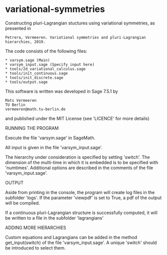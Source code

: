 # variational-symmetries
Constructing pluri-Lagrangian stuctures using variational symmetries, as presented in

	Petrera, Vermeeren. Variational symmetries and pluri-Lagrangian hierarchies, 2019.

The code consists of the following files:

	* varsym.sage (Main)
	* varsym_input.sage (Specify input here)
	* tools/2d_variational_calculus.sage
	* tools/init_continuous.sage
	* tools/init_discrete.sage
	* tools/output.sage

This software is written was developed in Sage 7.5.1 by

	Mats Vermeeren
	TU Berlin
	vermeeren@math.tu-berlin.de
	
and published under the MIT License (see 'LICENCE' for more details)


RUNNING THE PROGRAM
	
Execute the file 'varsym.sage' in SageMath.

All input is given in the file 'varsym_input.sage'.

The hierarchy under consideration is specified by setting 'switch'.
The dimension of the multi-time in which it is embedded is to be specified 
with 'numtimes'.
Additional options are described in the comments of the file 'varsym_input.sage'.


OUTPUT

Aside from printing in the console, the program will create log files in the 
subfolder 'logs'. If the parameter 'viewpdf' is set to True, a pdf of the
output will be compiled.

If a continuous pluri-Lagrangian structure is successfully computed, it will be 
written to a file in the subfolder 'lagrangians'


ADDING MORE HIERARCHIES

Custom equations and Lagrangians can be added in the method get_input(switch) of
the file 'varsym_input.sage'. A unique 'switch' should be introduced to select them.

